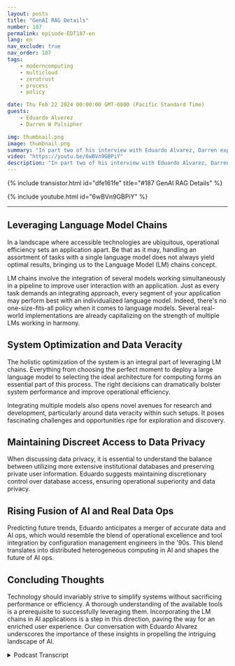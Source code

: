 ```yaml
---
layout: posts
title: "GenAI RAG Details"
number: 187
permalink: episode-EDT187-en
lang: en
nav_exclude: true
nav_order: 187
tags:
    - moderncomputing
    - multicloud
    - zerotrust
    - process
    - policy

date: Thu Feb 22 2024 00:00:00 GMT-0800 (Pacific Standard Time)
guests:
    - Eduardo Alverez
    - Darren W Pulsipher

img: thumbnail.png
image: thumbnail.png
summary: "In part two of his interview with Eduardo Alvarez, Darren explores the use of GenAI LLMs and RAG (Retrieval Augmentation Generation) techniques to help organizations leverage the latest advancements in AI quickly and cost-effectively."
video: "https://youtu.be/6wBVn9GBPiY"
description: "In part two of his interview with Eduardo Alvarez, Darren explores the use of GenAI LLMs and RAG (Retrieval Augmentation Generation) techniques to help organizations leverage the latest advancements in AI quickly and cost-effectively."
---
```


<div>
{% include transistor.html id="dfe161fe" title="#187 GenAI RAG Details" %}

{% include youtube.html id="6wBVn9GBPiY" %}
</div>

---

## Leveraging Language Model Chains

In a landscape where accessible technologies are ubiquitous, operational efficiency sets an application apart. Be that as it may, handling an assortment of tasks with a single language model does not always yield optimal results, bringing us to the Language Model (LM) chains concept. 

LM chains involve the integration of several models working simultaneously in a pipeline to improve user interaction with an application. Just as every task demands an integrating approach, every segment of your application may perform best with an individualized language model. Indeed, there's no one-size-fits-all policy when it comes to language models. Several real-world implementations are already capitalizing on the strength of multiple LMs working in harmony. 

## System Optimization and Data Veracity

The holistic optimization of the system is an integral part of leveraging LM chains. Everything from choosing the perfect moment to deploy a large language model to selecting the ideal architecture for computing forms an essential part of this process. The right decisions can dramatically bolster system performance and improve operational efficiency.

Integrating multiple models also opens novel avenues for research and development, particularly around data veracity within such setups. It poses fascinating challenges and opportunities ripe for exploration and discovery. 

## Maintaining Discreet Access to Data Privacy

When discussing data privacy, it is essential to understand the balance between utilizing more extensive institutional databases and preserving private user information. Eduardo suggests maintaining discretionary control over database access, ensuring operational superiority and data privacy. 

## Rising Fusion of AI and Real Data Ops

Predicting future trends, Eduardo anticipates a merger of accurate data and AI ops, which would resemble the blend of operational excellence and tool integration by configuration management engineers in the '90s. This blend translates into distributed heterogeneous computing in AI and shapes the future of AI ops.

## Concluding Thoughts

Technology should invariably strive to simplify systems without sacrificing performance or efficiency. A thorough understanding of the available tools is a prerequisite to successfully leveraging them. Incorporating the LM chains in AI applications is a step in this direction, paving the way for an enriched user experience. Our conversation with Eduardo Alvarez underscores the importance of these insights in propelling the intriguing landscape of AI.



<details>
<summary> Podcast Transcript </summary>

<p></p>

</details>
